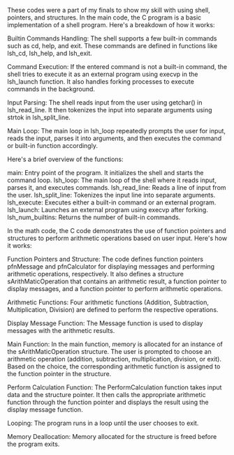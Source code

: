 These codes were a part of my finals to show my skill with using shell, pointers, and structures.
In the main code, the C program is a basic implementation of a shell program. Here's a breakdown of how it works:

Builtin Commands Handling: The shell supports a few built-in commands such as cd, help, and exit. These commands are defined in functions like lsh_cd, lsh_help, and lsh_exit.

Command Execution: If the entered command is not a built-in command, the shell tries to execute it as an external program using execvp in the lsh_launch function. It also handles forking processes to execute commands in the background.

Input Parsing: The shell reads input from the user using getchar() in lsh_read_line. It then tokenizes the input into separate arguments using strtok in lsh_split_line.

Main Loop: The main loop in lsh_loop repeatedly prompts the user for input, reads the input, parses it into arguments, and then executes the command or built-in function accordingly.

Here's a brief overview of the functions:

main: Entry point of the program. It initializes the shell and starts the command loop.
lsh_loop: The main loop of the shell where it reads input, parses it, and executes commands.
lsh_read_line: Reads a line of input from the user.
lsh_split_line: Tokenizes the input line into separate arguments.
lsh_execute: Executes either a built-in command or an external program.
lsh_launch: Launches an external program using execvp after forking.
lsh_num_builtins: Returns the number of built-in commands.

In the math code, the C code demonstrates the use of function pointers and structures to perform arithmetic operations based on user input. Here's how it works:

Function Pointers and Structure: The code defines function pointers pfnMessage and pfnCalculator for displaying messages and performing arithmetic operations, respectively. It also defines a structure sArithMaticOperation that contains an arithmetic result, a function pointer to display messages, and a function pointer to perform arithmetic operations.

Arithmetic Functions: Four arithmetic functions (Addition, Subtraction, Multiplication, Division) are defined to perform the respective operations.

Display Message Function: The Message function is used to display messages with the arithmetic results.

Main Function: In the main function, memory is allocated for an instance of the sArithMaticOperation structure. The user is prompted to choose an arithmetic operation (addition, subtraction, multiplication, division, or exit). Based on the choice, the corresponding arithmetic function is assigned to the function pointer in the structure.

Perform Calculation Function: The PerformCalculation function takes input data and the structure pointer. It then calls the appropriate arithmetic function through the function pointer and displays the result using the display message function.

Looping: The program runs in a loop until the user chooses to exit.

Memory Deallocation: Memory allocated for the structure is freed before the program exits.
